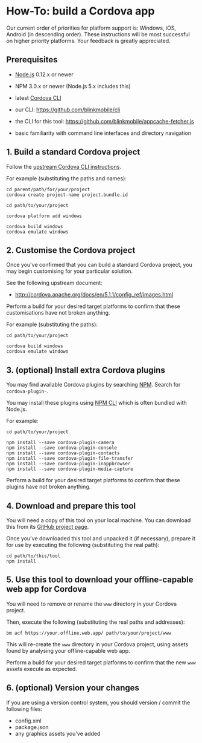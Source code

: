 # How-To: build a Cordova app

Our current order of priorities for platform support is: Windows, iOS, Android
(in descending order). These instructions will be most successful on higher
priority platforms. Your feedback is greatly appreciated.


## Prerequisites

- [Node.js](https://nodejs.org/) 0.12.x or newer

- NPM 3.0.x or newer (Node.js 5.x includes this)

- latest [Cordova CLI](http://cordova.apache.org/docs/en/5.1.1/guide/cli/index.html#link-2)

- our CLI: https://github.com/blinkmobile/cli

- the CLI for this tool: https://github.com/blinkmobile/appcache-fetcher.js

- basic familiarity with command line interfaces and directory navigation


## 1. Build a standard Cordova project

Follow the [upstream Cordova CLI instructions](http://cordova.apache.org/docs/en/5.1.1/guide/cli/index.html#link-3).

For example (substituting the paths and names):

```shell
cd parent/path/for/your/project
cordova create project-name project.bundle.id

cd path/to/your/project

cordova platform add windows

cordova build windows
cordova emulate windows
```


## 2. Customise the Cordova project

Once you've confirmed that you can build a standard Cordova project, you may
begin customising for your particular solution.

See the following upstream document:

- http://cordova.apache.org/docs/en/5.1.1/config_ref/images.html

Perform a build for your desired target platforms to confirm that these
customisations have not broken anything.

For example (substituting the paths):

```shell
cd path/to/your/project

cordova build windows
cordova emulate windows
```

## 3. (optional) Install extra Cordova plugins

You may find available Cordova plugins by searching [NPM](https://www.npmjs.com/). Search for `cordova-plugin-`.

You may install these plugins using [NPM CLI](https://docs.npmjs.com/cli/install) which is often bundled with Node.js.

For example:

```shell
cd path/to/your/project

npm install --save cordova-plugin-camera
npm install --save cordova-plugin-console
npm install --save cordova-plugin-contacts
npm install --save cordova-plugin-file-transfer
npm install --save cordova-plugin-inappbrowser
npm install --save cordova-plugin-media-capture
```

Perform a build for your desired target platforms to confirm that these plugins
have not broken anything.


## 4. Download and prepare this tool

You will need a copy of this tool on your local machine. You can download
this from its [GitHub project page](https://github.com/blinkmobile/appcache-fetcher.js).

Once you've downloaded this tool and unpacked it (if necessary), prepare it
for use by executing the following (substituting the real path):

```shell
cd path/to/this/tool
npm install
```

## 5. Use this tool to download your offline-capable web app for Cordova

You will need to remove or rename the `www` directory in your Cordova project.

Then, execute the following (substituting the real paths and addresses):

```shell
bm acf https://your.offline.web.app/ path/to/your/project/www
```

This will re-create the `www` directory in your Cordova project, using assets
found by analysing your offline-capable web app.

Perform a build for your desired target platforms to confirm that the new `www`
assets execute as expected.


## 6. (optional) Version your changes

If you are using a version control system, you should version / commit the
following files:

- config.xml
- package.json
- any graphics assets you've added
